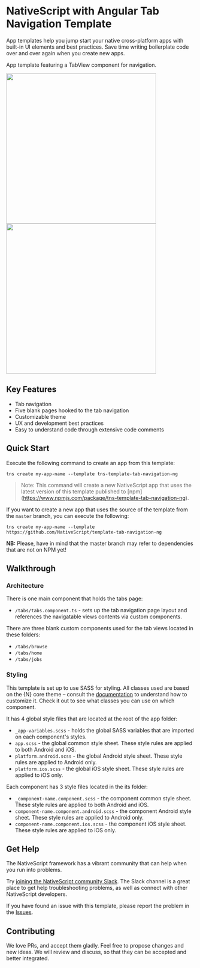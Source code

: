 # NativeScript with Angular Tab Navigation Template
App templates help you jump start your native cross-platform apps with built-in UI elements and best practices. Save time writing boilerplate code over and over again when you create new apps.

App template featuring a TabView component for navigation.

<img src="/tools/assets/phone-tab-ios.png" height="400" /> <img src="/tools/assets/phone-tab-android.png" height="400" />

## Key Features
- Tab navigation
- Five blank pages hooked to the tab navigation
- Customizable theme
- UX and development best practices
- Easy to understand code through extensive code comments

## Quick Start
Execute the following command to create an app from this template:

```
tns create my-app-name --template tns-template-tab-navigation-ng
```

> Note: This command will create a new NativeScript app that uses the latest version of this template published to [npm] (https://www.npmjs.com/package/tns-template-tab-navigation-ng).

If you want to create a new app that uses the source of the template from the `master` branch, you can execute the following:

```
tns create my-app-name --template https://github.com/NativeScript/template-tab-navigation-ng
```

**NB:** Please, have in mind that the master branch may refer to dependencies that are not on NPM yet!

## Walkthrough

### Architecture
There is one main component that holds the tabs page:
- `/tabs/tabs.component.ts` - sets up the tab navigation page layout and references the navigatable views contents via custom components.

There are three blank custom components used for the tab views located in these folders:
- `/tabs/browse`
- `/tabs/home`
- `/tabs/jobs`

### Styling
This template is set up to use SASS for styling. All classes used are based on the {N} core theme – consult the [documentation](https://docs.nativescript.org/angular/ui/theme.html#theme) to understand how to customize it. Check it out to see what classes you can use on which component.

It has 4 global style files that are located at the root of the app folder:
- `_app-variables.scss` - holds the global SASS variables that are imported on each component's styles.
- `app.scss` - the global common style sheet. These style rules are applied to both Android and iOS.
- `platform.android.scss` - the global Android style sheet. These style rules are applied to Android only.
- `platform.ios.scss` - the global iOS style sheet. These style rules are applied to iOS only.

Each component has 3 style files located in the its folder:
- `_component-name.component.scss` - the component common style sheet. These style rules are applied to both Android and iOS.
- `component-name.component.android.scss` - the component Android style sheet. These style rules are applied to Android only.
- `component-name.component.ios.scss` - the component iOS style sheet. These style rules are applied to iOS only.

## Get Help
The NativeScript framework has a vibrant community that can help when you run into problems.

Try [joining the NativeScript community Slack](http://developer.telerik.com/wp-login.php?action=slack-invitation). The Slack channel is a great place to get help troubleshooting problems, as well as connect with other NativeScript developers.

If you have found an issue with this template, please report the problem in the   [Issues](https://github.com/NativeScript/template-tab-navigation-ng/issues).

## Contributing

We love PRs, and accept them gladly. Feel free to propose changes and new ideas. We will review and discuss, so that they can be accepted and better integrated.

